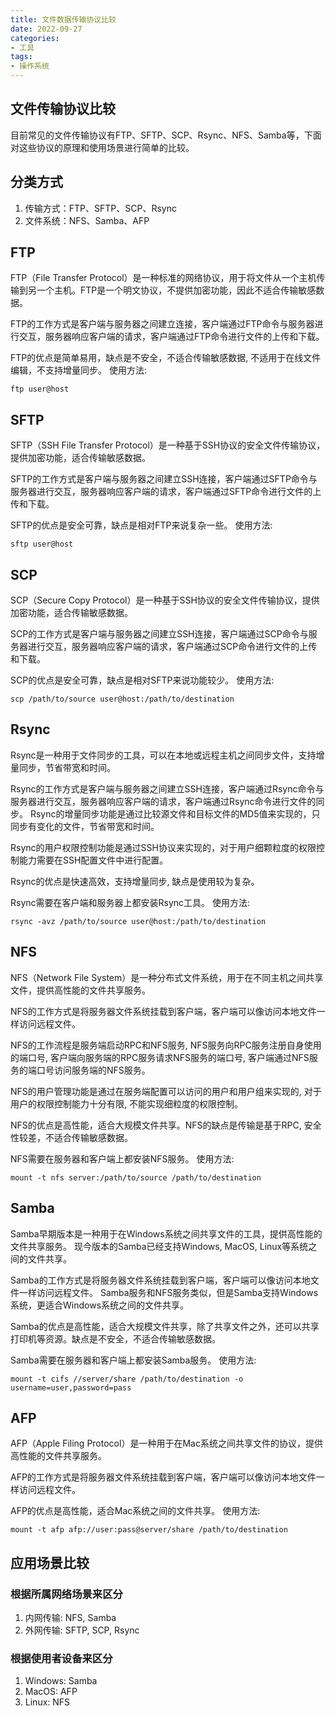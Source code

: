 ```yaml
---
title: 文件数据传输协议比较
date: 2022-09-27
categories:
- 工具
tags:
- 操作系统
---
```


## 文件传输协议比较

目前常见的文件传输协议有FTP、SFTP、SCP、Rsync、NFS、Samba等，下面对这些协议的原理和使用场景进行简单的比较。

## 分类方式

1. 传输方式：FTP、SFTP、SCP、Rsync
2. 文件系统：NFS、Samba、AFP

## FTP

FTP（File Transfer Protocol）是一种标准的网络协议，用于将文件从一个主机传输到另一个主机。FTP是一个明文协议，不提供加密功能，因此不适合传输敏感数据。

FTP的工作方式是客户端与服务器之间建立连接，客户端通过FTP命令与服务器进行交互，服务器响应客户端的请求，客户端通过FTP命令进行文件的上传和下载。

FTP的优点是简单易用，缺点是不安全，不适合传输敏感数据, 不适用于在线文件编辑，不支持增量同步。
使用方法:
```shell
ftp user@host
```

## SFTP

SFTP（SSH File Transfer Protocol）是一种基于SSH协议的安全文件传输协议，提供加密功能，适合传输敏感数据。

SFTP的工作方式是客户端与服务器之间建立SSH连接，客户端通过SFTP命令与服务器进行交互，服务器响应客户端的请求，客户端通过SFTP命令进行文件的上传和下载。

SFTP的优点是安全可靠，缺点是相对FTP来说复杂一些。
使用方法:
```shell
sftp user@host
```

## SCP

SCP（Secure Copy Protocol）是一种基于SSH协议的安全文件传输协议，提供加密功能，适合传输敏感数据。

SCP的工作方式是客户端与服务器之间建立SSH连接，客户端通过SCP命令与服务器进行交互，服务器响应客户端的请求，客户端通过SCP命令进行文件的上传和下载。

SCP的优点是安全可靠，缺点是相对SFTP来说功能较少。
使用方法:
```shell
scp /path/to/source user@host:/path/to/destination
```

## Rsync

Rsync是一种用于文件同步的工具，可以在本地或远程主机之间同步文件，支持增量同步，节省带宽和时间。

Rsync的工作方式是客户端与服务器之间建立SSH连接，客户端通过Rsync命令与服务器进行交互，服务器响应客户端的请求，客户端通过Rsync命令进行文件的同步。
Rsync的增量同步功能是通过比较源文件和目标文件的MD5值来实现的，只同步有变化的文件，节省带宽和时间。

Rsync的用户权限控制功能是通过SSH协议来实现的，对于用户细颗粒度的权限控制能力需要在SSH配置文件中进行配置。

Rsync的优点是快速高效，支持增量同步, 缺点是使用较为复杂。

Rsync需要在客户端和服务器上都安装Rsync工具。
使用方法:
```shell
rsync -avz /path/to/source user@host:/path/to/destination
```

## NFS

NFS（Network File System）是一种分布式文件系统，用于在不同主机之间共享文件，提供高性能的文件共享服务。

NFS的工作方式是将服务器文件系统挂载到客户端，客户端可以像访问本地文件一样访问远程文件。

NFS的工作流程是服务端启动RPC和NFS服务, NFS服务向RPC服务注册自身使用的端口号, 客户端向服务端的RPC服务请求NFS服务的端口号, 客户端通过NFS服务的端口号访问服务端的NFS服务。

NFS的用户管理功能是通过在服务端配置可以访问的用户和用户组来实现的, 对于用户的权限控制能力十分有限, 不能实现细粒度的权限控制。

NFS的优点是高性能，适合大规模文件共享。NFS的缺点是传输是基于RPC, 安全性较差，不适合传输敏感数据。

NFS需要在服务器和客户端上都安装NFS服务。
使用方法:
```shell
mount -t nfs server:/path/to/source /path/to/destination
```

## Samba

Samba早期版本是一种用于在Windows系统之间共享文件的工具，提供高性能的文件共享服务。
现今版本的Samba已经支持Windows, MacOS, Linux等系统之间的文件共享。

Samba的工作方式是将服务器文件系统挂载到客户端，客户端可以像访问本地文件一样访问远程文件。
Samba服务和NFS服务类似，但是Samba支持Windows系统，更适合Windows系统之间的文件共享。

Samba的优点是高性能，适合大规模文件共享，除了共享文件之外，还可以共享打印机等资源。缺点是不安全，不适合传输敏感数据。

Samba需要在服务器和客户端上都安装Samba服务。
使用方法:
```shell
mount -t cifs //server/share /path/to/destination -o username=user,password=pass
```

## AFP

AFP（Apple Filing Protocol）是一种用于在Mac系统之间共享文件的协议，提供高性能的文件共享服务。

AFP的工作方式是将服务器文件系统挂载到客户端，客户端可以像访问本地文件一样访问远程文件。

AFP的优点是高性能，适合Mac系统之间的文件共享。
使用方法:
```shell
mount -t afp afp://user:pass@server/share /path/to/destination
```

## 应用场景比较

### 根据所属网络场景来区分

1. 内网传输: NFS, Samba
2. 外网传输: SFTP, SCP, Rsync

### 根据使用者设备来区分

1. Windows: Samba
2. MacOS: AFP
3. Linux: NFS
